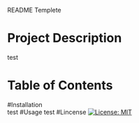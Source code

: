 README Templete
 # Project Description
test
# Table of Contents
#Installation  
test
#Usage
test
#Lincense
[![License: MIT](https://img.shields.io/badge/License-MIT-yellow.svg)](https://opensource.org/licenses/MIT)